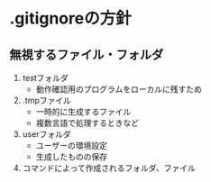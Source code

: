 # .gitignoreの方針

## 無視するファイル・フォルダ

1. testフォルダ
    - 動作確認用のプログラムをローカルに残すため
2. .tmpファイル
    - 一時的に生成するファイル
    - 複数言語で処理するときなど
3. userフォルダ
    - ユーザーの環境設定
    - 生成したものの保存
4. コマンドによって作成されるフォルダ、ファイル
